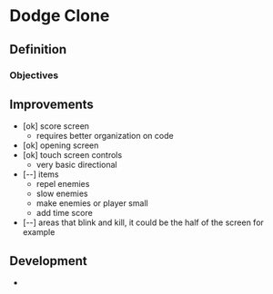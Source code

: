 # Dodge Clone

## Definition

### Objectives

## Improvements

* [ok] score screen
  * requires better organization on code
* [ok] opening screen
* [ok] touch screen controls
  * very basic directional
* [--] items
  * repel enemies
  * slow enemies
  * make enemies or player small
  * add time score
* [--] areas that blink and kill, it could be the half of the screen for example

## Development

*
